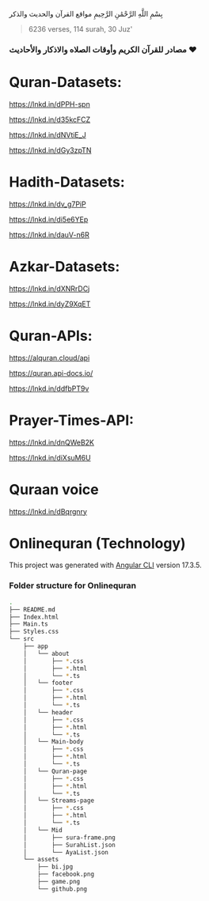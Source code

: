 بِسْمِ اللَّهِ الرَّحْمَٰنِ الرَّحِيمِ
مواقع القرآن والحديث والذكر
> 6236 verses, 114 surah, 30 Juz'

### مصادر للقرآن الكريم وأوقات الصلاه والاذكار والأحاديث ❤️


# Quran-Datasets:
https://lnkd.in/dPPH-spn

https://lnkd.in/d35kcFCZ

https://lnkd.in/dNVtiE_J

https://lnkd.in/dGy3zpTN

# Hadith-Datasets:
https://lnkd.in/dv_g7PiP

https://lnkd.in/di5e6YEp

https://lnkd.in/dauV-n6R

# Azkar-Datasets:

https://lnkd.in/dXNRrDCj

https://lnkd.in/dyZ9XqET

# Quran-APIs:

https://alquran.cloud/api

https://quran.api-docs.io/

https://lnkd.in/ddfbPT9v

# Prayer-Times-API:

https://lnkd.in/dnQWeB2K

https://lnkd.in/diXsuM6U

# Quraan voice 

https://lnkd.in/dBqrgnry




# Onlinequran (Technology)
This project was generated with [Angular CLI](https://github.com/angular/angular-cli) version 17.3.5.

### Folder structure for Onlinequran
```sh
.
├── README.md
├── Index.html
├── Main.ts
├── Styles.css
└── src
    ├── app
    │   └── about
    │       ├── *.css
    │       ├── *.html
    │       └── *.ts
    │   └── footer
    │       ├── *.css
    │       ├── *.html
    │       └── *.ts
    │   └── header
    │       ├── *.css
    │       ├── *.html
    │       └── *.ts
    │   └── Main-body
    │       ├── *.css
    │       ├── *.html
    │       └── *.ts
    │   └── Quran-page
    │       ├── *.css
    │       ├── *.html
    │       └── *.ts
    │   └── Streams-page
    │       ├── *.css
    │       ├── *.html
    │       └── *.ts
    │   └── Mid
    │       ├── sura-frame.png
    │       ├── SurahList.json
    │       └── AyaList.json
    └── assets
        ├── bi.jpg
        ├── facebook.png
        ├── game.png
        └── github.png
```

